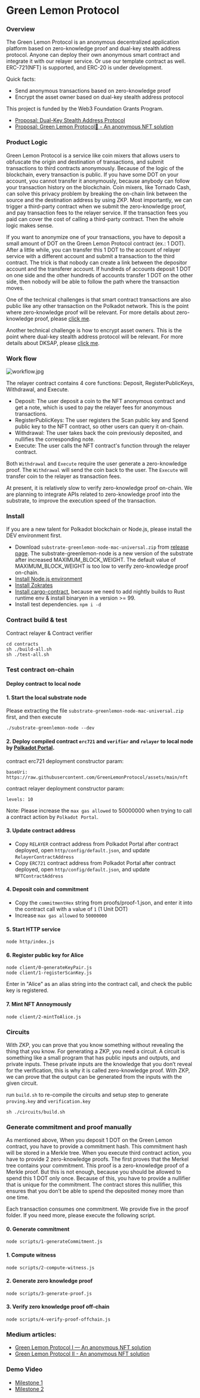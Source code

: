 # Green Lemon Protocol

### Overview

The Green Lemon Protocol is an anonymous decentralized application platform based on zero-knowledge proof and dual-key stealth address protocol. Anyone can deploy their own anonymous smart contract and integrate it with our relayer service. Or use our template contract as well. ERC-721(NFT) is supported, and ERC-20 is under development.

Quick facts:
* Send anonymous transactions based on zero-knowledge proof
* Encrypt the asset owner based on dual-key stealth address protocol

This project is funded by the Web3 Foundation Grants Program.

* [Proposal: Dual-Key Stealth Address Protocol](https://github.com/w3f/Grants-Program/pull/997)
* [Proposal: Green Lemon Protocol🍋 - An anonymous NFT solution](https://github.com/w3f/Grants-Program/pull/1096)

### Product Logic

Green Lemon Protocol is a service like coin mixers that allows users to obfuscate the origin and destination of transactions, and submit transactions to third contracts anonymously. Because of the logic of the blockchain, every transaction is public. If you have some DOT on your account, you cannot transfer it anonymously, because anybody can follow your transaction history on the blockchain. Coin mixers, like Tornado Cash, can solve this privacy problem by breaking the on-chain link between the source and the destination address by using ZKP. Most importantly, we can trigger a third-party contract when we submit the zero-knowledge proof, and pay transaction fees to the relayer service. If the transaction fees you paid can cover the cost of calling a third-party contract. Then the whole logic makes sense.

If you want to anonymize one of your transactions, you have to deposit a small amount of DOT on the Green Lemon Protocol contract (ex.: 1 DOT). After a little while, you can transfer this 1 DOT to the account of relayer service with a different account and submit a transaction to the third contract. The trick is that nobody can create a link between the depositor account and the transferer account. If hundreds of accounts deposit 1 DOT on one side and the other hundreds of accounts transfer 1 DOT on the other side, then nobody will be able to follow the path where the transaction moves.

One of the technical challenges is that smart contract transactions are also public like any other transaction on the Polkadot network. This is the point where zero-knowledge proof will be relevant. For more details about zero-knowledge proof, please [click me](https://betterprogramming.pub/understanding-zero-knowledge-proofs-through-the-source-code-of-tornado-cash-41d335c5475f).

Another technical challenge is how to encrypt asset owners. This is the point where dual-key stealth address protocol will be relevant. For more details about DKSAP, please [click me](https://github.com/GreenLemonProtocol/dksap-polkadot).

### Work flow

![workflow.jpg](./docs/workflow.jpg)

The relayer contract contains 4 core functions: Deposit, RegisterPublicKeys, Withdrawal, and Execute.

* Deposit: The user deposit a coin to the NFT anonymous contract and get a note, which is used to pay the relayer fees for anonymous transactions.
* RegisterPublicKeys: The user registers the Scan public key and Spend public key to the NFT contract, so other users can query it on-chain.
* Withdrawal: The user takes back the coin previously deposited, and nullifies the corresponding note. 
* Execute: The user calls the NFT contract's function through the relayer contract.

Both `Withdrawal` and `Execute` require the user generate a zero-knowledge proof. The `Withdrawal` will send the coin back to the user. The `Execute` will transfer coin to the relayer as transaction fees.

At present, it is relatively slow to verify zero-knowledge proof on-chain. We are planning to integrate APIs related to zero-knowledge proof into the substrate, to improve the execution speed of the transaction.

### Install
If you are a new talent for Polkadot blockchain or Node.js, please install the DEV environment first.

* Download `substrate-greenlemon-node-mac-universal.zip` from [release page](https://github.com/GreenLemonProtocol/substrate-contracts-node/releases). The substrate-greenlemon-node is a new version of the substrate after increased MAXIMUM_BLOCK_WEIGHT. The default value of MAXIMUM_BLOCK_WEIGHT is too low to verify zero-knowledge proof on-chain.
* [Install Node.js environment](https://nodejs.org/en/download/)
* [Install Zokrates](https://zokrates.github.io/gettingstarted.html)
* [Install cargo-contract](https://github.com/paritytech/cargo-contract), because we need to add nightly builds to Rust runtime env & install binaryen in a version >= 99.
* Install test dependencies. `npm i -d`

### Contract build & test

Contract relayer & Contract verifier

```
cd contracts
sh ./build-all.sh
sh ./test-all.sh
```

### Test contract on-chain

#### Deploy contract to local node

#### 1. Start the local substrate node

Please extracting the file `substrate-greenlemon-node-mac-universal.zip` first, and then execute

```
./substrate-greenlemon-node --dev
```

#### 2. Deploy compiled contract `erc721` and `verifier` and `relayer` to local node by [Polkadot Portal](https://polkadot.js.org/apps/#/explorer).

contract erc721 deployment constructor param:
```
baseUri: https://raw.githubusercontent.com/GreenLemonProtocol/assets/main/nft
```

contract relayer deployment constructor param:
```
levels: 10
```

Note: Please increase the `max gas allowed` to 50000000 when trying to call a contract action by `Polkadot Portal`.

#### 3. Update contract address

* Copy `RELAYER` contract address from Polkadot Portal after contract deployed, open `http/config/default.json`, and update `RelayerContractAddress`
* Copy `ERC721` contract address from Polkadot Portal after contract deployed, open `http/config/default.json`, and update `NFTContractAddress`

#### 4. Deposit coin and commitment

* Copy the `commitmentHex` string from proofs/proof-1.json, and enter it into the contract call with a value of `1` (1 Unit DOT)
* Increase `max gas allowed` to `50000000`

#### 5. Start HTTP service
```
node http/index.js
```

#### 6. Register public key for Alice

```
node client/0-generateKeyPair.js
node client/1-registerScanKey.js
```

Enter in "Alice" as an alias string into the contract call, and check the public key is registered.

#### 7. Mint NFT Annoymously

```
node client/2-mintToAlice.js
```

### Circuits
With ZKP, you can prove that you know something without revealing the thing that you know. For generating a ZKP, you need a circuit. A circuit is something like a small program that has public inputs and outputs, and private inputs. These private inputs are the knowledge that you don’t reveal for the verification, this is why it is called zero-knowledge proof. With ZKP, we can prove that the output can be generated from the inputs with the given circuit.

run `build.sh` to re-compile the circuits and setup step to generate `proving.key` and `verification.key`
```
sh ./circuits/build.sh
```

### Generate commitment and proof manually

As mentioned above, When you deposit 1 DOT on the Green Lemon contract, you have to provide a commitment hash. This commitment hash will be stored in a Merkle tree. When you execute third contract action, you have to provide 2 zero-knowledge proofs. The first proves that the Merkel tree contains your commitment. This proof is a zero-knowledge proof of a Merkle proof. But this is not enough, because you should be allowed to spend this 1 DOT only once. Because of this, you have to provide a nullifier that is unique for the commitment. The contract stores this nullifier, this ensures that you don’t be able to spend the deposited money more than one time.

Each transaction consumes one commitment. We provide five in the proof folder. If you need more, please execute the following script.

#### 0. Generate commitment

```
node scripts/1-generateCommitment.js
```

#### 1. Compute witness

```
node scripts/2-compute-witness.js
```

#### 2. Generate zero knowledge proof

```
node scripts/3-generate-proof.js
```

#### 3. Verify zero knowledge proof off-chain

```
node scripts/4-verify-proof-offchain.js
```

### Medium articles:

* [Green Lemon Protocol I — An anonymous NFT solution](https://medium.com/@wuyahuang/green-lemon-protocol-an-anonymous-nft-solution-2fad91cc8f48)
* [Green Lemon Protocol II - An anonymous NFT solution](https://medium.com/@wuyahuang/green-lemon-protocol-ii-an-anonymous-nft-solution-917046a8f1ef)

### Demo Video

* [Milestone 1](https://www.youtube.com/watch?v=etVIPgOjFNg)
* [Milestone 2](https://www.youtube.com/watch?v=2cP22UEVMF0)
